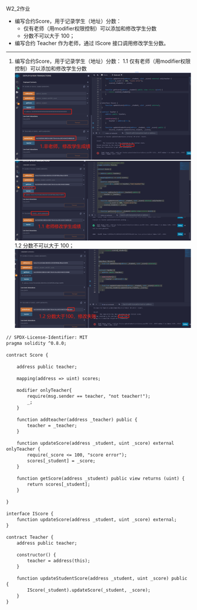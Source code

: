 W2_2作业
* 编写合约Score，⽤于记录学⽣（地址）分数：
   * 仅有⽼师（⽤modifier权限控制）可以添加和修改学⽣分数
   * 分数不可以⼤于 100； 
* 编写合约 Teacher 作为⽼师，通过 IScore 接⼝调⽤修改学⽣分数。

--- 
1. 编写合约Score，⽤于记录学⽣（地址）分数：
   1.1 仅有⽼师（⽤modifier权限控制）可以添加和修改学⽣分数
   ![](2022-03-05-15-34-55.png)
   ![](2022-03-05-15-39-03.png)
   1.2 分数不可以⼤于 100；
   ![](2022-03-05-15-40-14.png)

```
// SPDX-License-Identifier: MIT
pragma solidity ^0.8.0;

contract Score {

    address public teacher;

    mapping(address => uint) scores;
    
    modifier onlyTeacher{
        require(msg.sender == teacher, "not teacher!");
        _;
    }

    function addteacher(address _teacher) public {
        teacher = _teacher;
    }

    function updateScore(address _student, uint _score) external onlyTeacher {
        require(_score <= 100, "score error");
        scores[_student] = _score;
    }

    function getScore(address _student) public view returns (uint) {
        return scores[_student];
    }

}

interface IScore {
    function updateScore(address _student, uint _score) external;
}

contract Teacher {
    address public teacher;

    constructor() {
        teacher = address(this);
    }

    function updateStudentScore(address _student, uint _score) public {
        IScore(_student).updateScore(_student, _score);
    } 
}
``` 